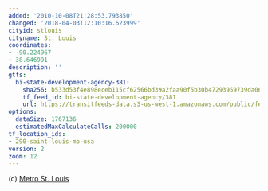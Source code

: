 ```yaml
---
added: '2010-10-08T21:28:53.793850'
changed: '2018-04-03T12:10:16.623999'
cityid: stlouis
cityname: St. Louis
coordinates:
- -90.224967
- 38.646991
description: ''
gtfs:
  bi-state-development-agency-381:
    sha256: b533d53f4e898eceb115cf62566bd39a2faa90f5b30b47293959739da06d4498
    tf_feed_id: bi-state-development-agency/381
    url: https://transitfeeds-data.s3-us-west-1.amazonaws.com/public/feeds/bi-state-development-agency/381/20180303/gtfs.zip
options:
  dataSize: 1767136
  estimatedMaxCalculateCalls: 200000
tf_location_ids:
- 290-saint-louis-mo-usa
version: 2
zoom: 12
---
```


(c) [Metro St. Louis](http://www.metrostlouis.org/)
